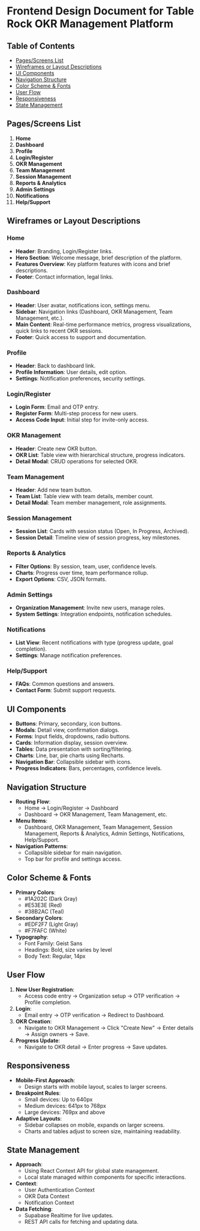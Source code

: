 # Frontend Design Document for Table Rock OKR Management Platform

## Table of Contents
- [Pages/Screens List](#pages/screens-list)
- [Wireframes or Layout Descriptions](#wireframes-or-layout-descriptions)
- [UI Components](#ui-components)
- [Navigation Structure](#navigation-structure)
- [Color Scheme & Fonts](#color-scheme--fonts)
- [User Flow](#user-flow)
- [Responsiveness](#responsiveness)
- [State Management](#state-management)

## Pages/Screens List
1. **Home**
2. **Dashboard**
3. **Profile**
4. **Login/Register**
5. **OKR Management**
6. **Team Management**
7. **Session Management**
8. **Reports & Analytics**
9. **Admin Settings**
10. **Notifications**
11. **Help/Support**

## Wireframes or Layout Descriptions

### Home
- **Header**: Branding, Login/Register links.
- **Hero Section**: Welcome message, brief description of the platform.
- **Features Overview**: Key platform features with icons and brief descriptions.
- **Footer**: Contact information, legal links.

### Dashboard
- **Header**: User avatar, notifications icon, settings menu.
- **Sidebar**: Navigation links (Dashboard, OKR Management, Team Management, etc.).
- **Main Content**: Real-time performance metrics, progress visualizations, quick links to recent OKR sessions.
- **Footer**: Quick access to support and documentation.

### Profile
- **Header**: Back to dashboard link.
- **Profile Information**: User details, edit option.
- **Settings**: Notification preferences, security settings.

### Login/Register
- **Login Form**: Email and OTP entry.
- **Register Form**: Multi-step process for new users.
- **Access Code Input**: Initial step for invite-only access.

### OKR Management
- **Header**: Create new OKR button.
- **OKR List**: Table view with hierarchical structure, progress indicators.
- **Detail Modal**: CRUD operations for selected OKR.

### Team Management
- **Header**: Add new team button.
- **Team List**: Table view with team details, member count.
- **Detail Modal**: Team member management, role assignments.

### Session Management
- **Session List**: Cards with session status (Open, In Progress, Archived).
- **Session Detail**: Timeline view of session progress, key milestones.

### Reports & Analytics
- **Filter Options**: By session, team, user, confidence levels.
- **Charts**: Progress over time, team performance rollup.
- **Export Options**: CSV, JSON formats.

### Admin Settings
- **Organization Management**: Invite new users, manage roles.
- **System Settings**: Integration endpoints, notification schedules.

### Notifications
- **List View**: Recent notifications with type (progress update, goal completion).
- **Settings**: Manage notification preferences.

### Help/Support
- **FAQs**: Common questions and answers.
- **Contact Form**: Submit support requests.

## UI Components
- **Buttons**: Primary, secondary, icon buttons.
- **Modals**: Detail view, confirmation dialogs.
- **Forms**: Input fields, dropdowns, radio buttons.
- **Cards**: Information display, session overview.
- **Tables**: Data presentation with sorting/filtering.
- **Charts**: Line, bar, pie charts using Recharts.
- **Navigation Bar**: Collapsible sidebar with icons.
- **Progress Indicators**: Bars, percentages, confidence levels.

## Navigation Structure
- **Routing Flow**: 
  - Home → Login/Register → Dashboard
  - Dashboard → OKR Management, Team Management, etc.
- **Menu Items**: 
  - Dashboard, OKR Management, Team Management, Session Management, Reports & Analytics, Admin Settings, Notifications, Help/Support.
- **Navigation Patterns**: 
  - Collapsible sidebar for main navigation.
  - Top bar for profile and settings access.

## Color Scheme & Fonts
- **Primary Colors**: 
  - #1A202C (Dark Gray)
  - #E53E3E (Red)
  - #38B2AC (Teal)
- **Secondary Colors**: 
  - #EDF2F7 (Light Gray)
  - #F7FAFC (White)
- **Typography**: 
  - Font Family: Geist Sans
  - Headings: Bold, size varies by level
  - Body Text: Regular, 14px

## User Flow
1. **New User Registration**:
   - Access code entry → Organization setup → OTP verification → Profile completion.
2. **Login**:
   - Email entry → OTP verification → Redirect to Dashboard.
3. **OKR Creation**:
   - Navigate to OKR Management → Click "Create New" → Enter details → Assign owners → Save.
4. **Progress Update**:
   - Navigate to OKR detail → Enter progress → Save updates.

## Responsiveness
- **Mobile-First Approach**: 
  - Design starts with mobile layout, scales to larger screens.
- **Breakpoint Rules**: 
  - Small devices: Up to 640px
  - Medium devices: 641px to 768px
  - Large devices: 769px and above
- **Adaptive Layouts**: 
  - Sidebar collapses on mobile, expands on larger screens.
  - Charts and tables adjust to screen size, maintaining readability.

## State Management
- **Approach**: 
  - Using React Context API for global state management.
  - Local state managed within components for specific interactions.
- **Context**: 
  - User Authentication Context
  - OKR Data Context
  - Notification Context
- **Data Fetching**: 
  - Supabase Realtime for live updates.
  - REST API calls for fetching and updating data.